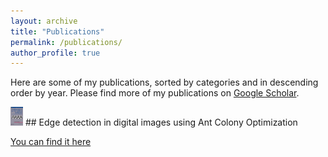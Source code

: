 ```yaml
---
layout: archive
title: "Publications"
permalink: /publications/
author_profile: true
---
```

Here are some of my publications, sorted by categories and in descending order by year. Please find more of my publications on [Google Scholar](https://scholar.google.com/citations?user=dH-0GtkAAAAJ&hl=en).


<img src='images/Book.jpg' width='20' height='30'> ## Edge detection in digital images using Ant Colony Optimization

[You can find it here ](https://www.math.md/files/csjm/v23-n3/v23-n3-(pp343-359).pdf)

